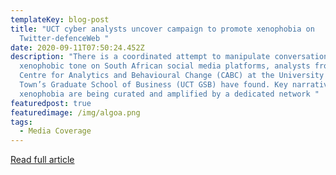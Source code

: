 ```yaml
---
templateKey: blog-post
title: "UCT cyber analysts uncover campaign to promote xenophobia on
  Twitter-defenceWeb "
date: 2020-09-11T07:50:24.452Z
description: "There is a coordinated attempt to manipulate conversations with a
  xenophobic tone on South African social media platforms, analysts from the
  Centre for Analytics and Behavioural Change (CABC) at the University of Cape
  Town’s Graduate School of Business (UCT GSB) have found. Key narratives around
  xenophobia are being curated and amplified by a dedicated network "
featuredpost: true
featuredimage: /img/algoa.png
tags:
  - Media Coverage
---
```

[Read full article](https://www.defenceweb.co.za/security/human-security/uct-cyber-analysts-uncover-campaign-to-promote-xenophobia-on-twitter/)
